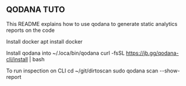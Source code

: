 QODANA TUTO
-----------
This README explains how to use qodana to generate static analytics reports on the code
 
Install docker
 apt install docker
 
Install qodana into ~/.loca/bin/qodana
 curl -fsSL https://jb.gg/qodana-cli/install | bash
 
To run inspection on CLI
 cd ~/git/dirtoscan
 sudo qodana scan --show-report
 
